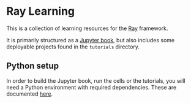 # Ray Learning

This is a collection of learning resources for the [Ray](https://ray.readthedocs.io/) framework.

It is primarily structured as a [Jupyter book](https://jupyterbook.org/intro.html), but also includes some deployable projects found in the `tutorials` directory.

## Python setup

In order to build the Jupyter book, run the cells or the tutorials, you will need a Python environment with required dependencies. These are documented [here](book/python_setup.md).
